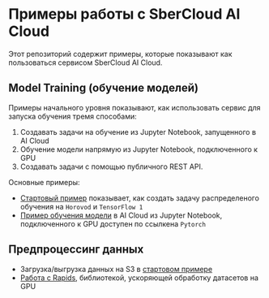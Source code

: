 # Примеры работы с SberCloud AI Cloud

Этот репозиторий содержит примеры, которые показывают как пользоваться сервисом SberCloud AI Cloud.

## Model Training (обучение моделей)

Примеры начального уровня показывают, как использовать сервис для запуска обучения тремя способами:
 1. Cоздавать задачи на обучение из Jupyter Notebook, запущенного в AI Cloud
 2. Обучение модели напрямую из Jupyter Notebook, подключенного к GPU
 3. Создавать задачи с помощью публичного REST API.

Основные примеры: 
* [Стартовый пример](quick-start) показывает, как создать задачу распределеного обучения на `Horovod` и `TensorFlow 1` 
* [Пример обучения модели](notebooks_gpu/pytorch_tensorboard_mlflow) в AI Cloud из Jupyter Notebook, подключенного к GPU доступен по ссылкена `Pytorch`

## Предпроцессинг данных

* Загрузка/выгрузка данных на S3 в [стартовом примере](quick-start)
* [Работа с Rapids](rapids), библиотекой, ускоряющей обработку датасетов на GPU
